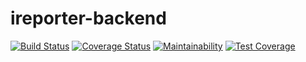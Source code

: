 # ireporter-backend
[![Build Status](https://travis-ci.org/danieldare/ireporter-backend.svg?branch=master)](https://travis-ci.org/danieldare/ireporter-backend)
[![Coverage Status](https://coveralls.io/repos/github/danieldare/ireporter-backend/badge.svg?branch=master)](https://coveralls.io/github/danieldare/ireporter-backend?branch=master)
[![Maintainability](https://api.codeclimate.com/v1/badges/a99a88d28ad37a79dbf6/maintainability)](https://codeclimate.com/github/codeclimate/codeclimate/maintainability)
[![Test Coverage](https://api.codeclimate.com/v1/badges/a99a88d28ad37a79dbf6/test_coverage)](https://codeclimate.com/github/codeclimate/codeclimate/test_coverage)
